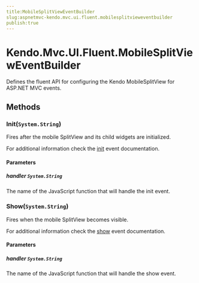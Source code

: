 ```yaml
---
title:MobileSplitViewEventBuilder
slug:aspnetmvc-kendo.mvc.ui.fluent.mobilesplitvieweventbuilder
publish:true
---
```


# Kendo.Mvc.UI.Fluent.MobileSplitViewEventBuilder
Defines the fluent API for configuring the Kendo MobileSplitView for ASP.NET MVC events.



## Methods

### Init(`System.String`)
Fires after the mobile SplitView and its child widgets are initialized.

For additional information check the [init](/kendo-ui/api/web/mobilesplitview#events-init) event documentation.


#### Parameters

##### handler `System.String`
The name of the JavaScript function that will handle the init event.





### Show(`System.String`)
Fires when the mobile SplitView becomes visible.

For additional information check the [show](/kendo-ui/api/web/mobilesplitview#events-show) event documentation.


#### Parameters

##### handler `System.String`
The name of the JavaScript function that will handle the show event.






